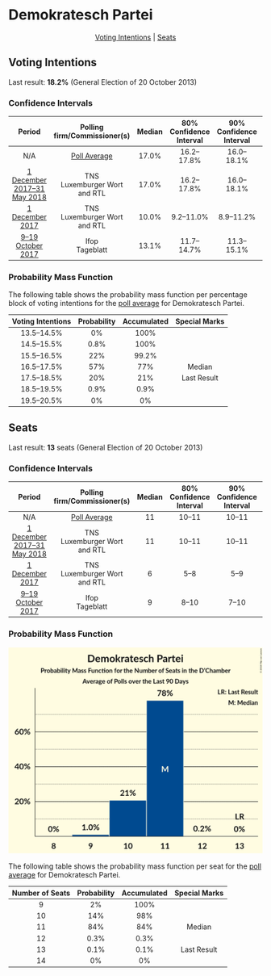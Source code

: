 # Demokratesch Partei

<p align="center"><a href="#voting-intentions">Voting Intentions</a> | <a href="#seats">Seats</a></p>

## Voting Intentions

Last result: **18.2%** (General Election of 20 October 2013)

### Confidence Intervals

| Period     | Polling firm/Commissioner(s) | Median | 80% Confidence Interval | 90% Confidence Interval | 95% Confidence Interval | 99% Confidence Interval |
|:----------:|:----------------:|:-----------:|:-----------------------:|:-----------------------:|:-----------------------:|:-----------------------:|
| N/A | [Poll Average](average.html) | 17.0% | 16.2–17.8% | 16.0–18.1% | 15.8–18.3% | 15.4–18.7% |
| [1 December 2017–31 May 2018](2018-05-31-TNS.html) | TNS <br> Luxemburger Wort and RTL | 17.0% | 16.2–17.8% | 16.0–18.1% | 15.8–18.3% | 15.4–18.7% |
| [1 December 2017](2017-12-01-TNS.html) | TNS <br> Luxemburger Wort and RTL | 10.0% | 9.2–11.0% | 8.9–11.2% | 8.7–11.5% | 8.3–12.0% |
| [9–19 October 2017](2017-10-19-Ifop.html) | Ifop <br> Tageblatt | 13.1% | 11.7–14.7% | 11.3–15.1% | 10.9–15.5% | 10.3–16.3% |

### Probability Mass Function

The following table shows the probability mass function per percentage block of voting intentions for the [poll average](average.html) for Demokratesch Partei.

| Voting Intentions | Probability | Accumulated | Special Marks |
|:-----------------:|:-----------:|:-----------:|:-------------:|
| 13.5–14.5% | 0% | 100% |  |
| 14.5–15.5% | 0.8% | 100% |  |
| 15.5–16.5% | 22% | 99.2% |  |
| 16.5–17.5% | 57% | 77% | Median |
| 17.5–18.5% | 20% | 21% | Last Result |
| 18.5–19.5% | 0.9% | 0.9% |  |
| 19.5–20.5% | 0% | 0% |  |


## Seats

Last result: **13** seats (General Election of 20 October 2013)

### Confidence Intervals

| Period     | Polling firm/Commissioner(s) | Median | 80% Confidence Interval | 90% Confidence Interval | 95% Confidence Interval | 99% Confidence Interval |
|:----------:|:----------------:|:------:|:-----------------------:|:-----------------------:|:-----------------------:|:-----------------------:|
| N/A | [Poll Average](average.html) | 11 | 10–11 | 10–11 | 10–11 | 9–11 |
| [1 December 2017–31 May 2018](2018-05-31-TNS.html) | TNS <br> Luxemburger Wort and RTL | 11 | 10–11 | 10–11 | 10–11 | 9–11 |
| [1 December 2017](2017-12-01-TNS.html) | TNS <br> Luxemburger Wort and RTL | 6 | 5–8 | 5–9 | 5–9 | 5–9 |
| [9–19 October 2017](2017-10-19-Ifop.html) | Ifop <br> Tageblatt | 9 | 8–10 | 7–10 | 7–11 | 6–11 |

### Probability Mass Function

![Graph with seats probability mass function not yet produced](average-seats-pmf-demokrateschpartei.png "Seats Probability Mass Function")

The following table shows the probability mass function per seat for the [poll average](average.html) for Demokratesch Partei.

| Number of Seats | Probability | Accumulated | Special Marks |
|:---------------:|:-----------:|:-----------:|:-------------:|
| 9 | 2% | 100% |  |
| 10 | 14% | 98% |  |
| 11 | 84% | 84% | Median |
| 12 | 0.3% | 0.3% |  |
| 13 | 0.1% | 0.1% | Last Result |
| 14 | 0% | 0% |  |


